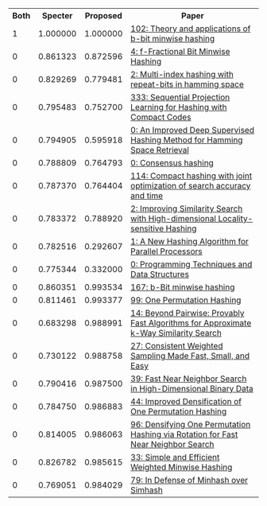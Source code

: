 <html><table><tr>
<th>Both</th>
<th>Specter</th>
<th>Proposed</th>
<th>Paper</th>
</tr>
<tr>
<td>1</td>
<td>1.000000</td>
<td>1.000000</td>
<td><a href="https://www.semanticscholar.org/paper/76e3e31f9f6aef622ec3f51744a260fe3a38b5a9">102: Theory and applications of b-bit minwise hashing</a></td>
</tr>
<tr>
<td>0</td>
<td>0.861323</td>
<td>0.872596</td>
<td><a href="https://www.semanticscholar.org/paper/9fda2f625b98f656da77f65f2f094e2ec31487e3">4: f-Fractional Bit Minwise Hashing</a></td>
</tr>
<tr>
<td>0</td>
<td>0.829269</td>
<td>0.779481</td>
<td><a href="https://www.semanticscholar.org/paper/96874e7f2874fddc4737ec9c7f29d860c0bf2928">2: Multi-index hashing with repeat-bits in hamming space</a></td>
</tr>
<tr>
<td>0</td>
<td>0.795483</td>
<td>0.752700</td>
<td><a href="https://www.semanticscholar.org/paper/8dbf5b2addb3cfbc8c72f15d65fe234268a628e6">333: Sequential Projection Learning for Hashing with Compact Codes</a></td>
</tr>
<tr>
<td>0</td>
<td>0.794905</td>
<td>0.595918</td>
<td><a href="https://www.semanticscholar.org/paper/d307307654782ddca035410d5376dde0a63dea1e">0: An Improved Deep Supervised Hashing Method for Hamming Space Retrieval</a></td>
</tr>
<tr>
<td>0</td>
<td>0.788809</td>
<td>0.764793</td>
<td><a href="https://www.semanticscholar.org/paper/00011f3b71f704bf34ab3e3d8ea88cf07037f9b5">0: Consensus hashing</a></td>
</tr>
<tr>
<td>0</td>
<td>0.787370</td>
<td>0.764404</td>
<td><a href="https://www.semanticscholar.org/paper/d45051d27629acb1c39667643ba3a8f5b3f3f8bf">114: Compact hashing with joint optimization of search accuracy and time</a></td>
</tr>
<tr>
<td>0</td>
<td>0.783372</td>
<td>0.788920</td>
<td><a href="https://www.semanticscholar.org/paper/c4e09171a4c35f2d686412cf3b3de036c5c3ad99">2: Improving Similarity Search with High-dimensional Locality-sensitive Hashing</a></td>
</tr>
<tr>
<td>0</td>
<td>0.782516</td>
<td>0.292607</td>
<td><a href="https://www.semanticscholar.org/paper/2ca64c92f3e07cc881c06f05fd553de33626cb56">1: A New Hashing Algorithm for Parallel Processors</a></td>
</tr>
<tr>
<td>0</td>
<td>0.775344</td>
<td>0.332000</td>
<td><a href="https://www.semanticscholar.org/paper/6c944e37ac545d57f3eb77ceedc3f3c65c30eae0">0: Programming Techniques and Data Structures</a></td>
</tr>
<tr>
<td>0</td>
<td>0.860351</td>
<td>0.993534</td>
<td><a href="https://www.semanticscholar.org/paper/857f97145faacea7b8447391818bd5016b01c911">167: b-Bit minwise hashing</a></td>
</tr>
<tr>
<td>0</td>
<td>0.811461</td>
<td>0.993377</td>
<td><a href="https://www.semanticscholar.org/paper/a25ffed05d66950ee3ca99ce0625621d5d104d87">99: One Permutation Hashing</a></td>
</tr>
<tr>
<td>0</td>
<td>0.683298</td>
<td>0.988991</td>
<td><a href="https://www.semanticscholar.org/paper/e53ed25493ef26efaf64e6cafb97009ede2d8409">14: Beyond Pairwise: Provably Fast Algorithms for Approximate k-Way Similarity Search</a></td>
</tr>
<tr>
<td>0</td>
<td>0.730122</td>
<td>0.988758</td>
<td><a href="https://www.semanticscholar.org/paper/26f03040cd2c82f1e1c4283a2b37b4d6deb9e4ed">27: Consistent Weighted Sampling Made Fast, Small, and Easy</a></td>
</tr>
<tr>
<td>0</td>
<td>0.790416</td>
<td>0.987500</td>
<td><a href="https://www.semanticscholar.org/paper/b2387e70a40dfcd71aff51972f106d64168299cd">39: Fast Near Neighbor Search in High-Dimensional Binary Data</a></td>
</tr>
<tr>
<td>0</td>
<td>0.784750</td>
<td>0.986883</td>
<td><a href="https://www.semanticscholar.org/paper/1b16571a4bbdcb916b250d3640e683700de143b8">44: Improved Densification of One Permutation Hashing</a></td>
</tr>
<tr>
<td>0</td>
<td>0.814005</td>
<td>0.986063</td>
<td><a href="https://www.semanticscholar.org/paper/6d552d38404a5e01d142322c456c50ffaf3d3a1f">96: Densifying One Permutation Hashing via Rotation for Fast Near Neighbor Search</a></td>
</tr>
<tr>
<td>0</td>
<td>0.826782</td>
<td>0.985615</td>
<td><a href="https://www.semanticscholar.org/paper/8b1aa504c80d713572f05986ab7f8ba55a836e77">33: Simple and Efficient Weighted Minwise Hashing</a></td>
</tr>
<tr>
<td>0</td>
<td>0.769051</td>
<td>0.984029</td>
<td><a href="https://www.semanticscholar.org/paper/c8c3cd883f73ae6fe465f6c8d4f7f96c8bbe989e">79: In Defense of Minhash over Simhash</a></td>
</tr>
</table></html>
